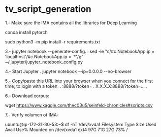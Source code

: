 # tv_script_generation

1.- Make sure the IMA contains all the libraries for Deep Learning

conda install pytorch

sudo python3 -m pip install -r requirements.txt

3.- jupyter notebook --generate-config. . sed -ie "s/#c.NotebookApp.ip = 'localhost'/#c.NotebookApp.ip = '*'/g" ~/.jupyter/jupyter_notebook_config.py

4.- Start Jupyter . jupyter notebook --ip=0.0.0.0 --no-browser

5.- Copy/paste this URL into your browser when you connect for the first time, to login with a token: . :8888/?token= . X.X.X.X:8888/?token=... .

6.- Download corpus:

wget https://www.kaggle.com/thec03u5/seinfeld-chronicles#scripts.csv

7.- Verify volumen of IMA:

ubuntu@ip-172-31-30-53:~$ df -hT /dev/xvda1 Filesystem Type Size Used Avail Use% Mounted on /dev/xvda1 ext4 97G 71G 27G 73% /

